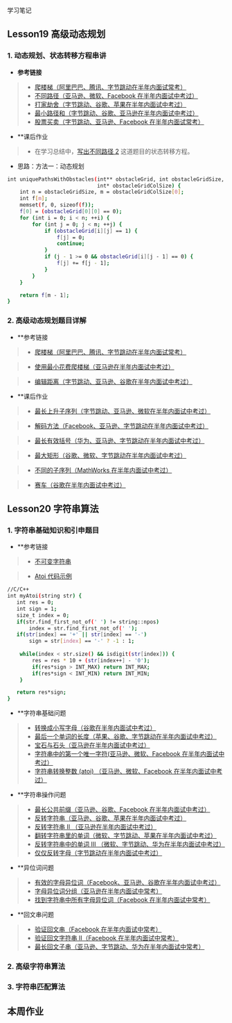 学习笔记

## Lesson19 高级动态规划

### 1. 动态规划、状态转移方程串讲
* **参考链接**
> - [爬楼梯（阿里巴巴、腾讯、字节跳动在半年内面试常考）](https://leetcode-cn.com/problems/climbing-stairs/)
> - [不同路径（亚马逊、微软、Facebook 在半年内面试中考过）](https://leetcode-cn.com/problems/unique-paths/)
> - [打家劫舍（字节跳动、谷歌、苹果在半年内面试中考过）](https://leetcode-cn.com/problems/house-robber/)
> - [最小路径和（字节跳动、谷歌、亚马逊在半年内面试中考过）](https://leetcode-cn.com/problems/minimum-path-sum/)
> - [股票买卖（字节跳动、亚马逊、Facebook 在半年内面试常考）](https://leetcode-cn.com/problems/best-time-to-buy-and-sell-stock/)

* **课后作业
> - 在学习总结中，[写出不同路径 2](https://leetcode-cn.com/problems/unique-paths-ii/) 这道题目的状态转移方程。
* 思路：方法一：动态规划

```bash
int uniquePathsWithObstacles(int** obstacleGrid, int obstacleGridSize,
                             int* obstacleGridColSize) {
    int n = obstacleGridSize, m = obstacleGridColSize[0];
    int f[m];
    memset(f, 0, sizeof(f));
    f[0] = (obstacleGrid[0][0] == 0);
    for (int i = 0; i < n; ++i) {
        for (int j = 0; j < m; ++j) {
            if (obstacleGrid[i][j] == 1) {
                f[j] = 0;
                continue;
            }
            if (j - 1 >= 0 && obstacleGrid[i][j - 1] == 0) {
                f[j] += f[j - 1];
            }
        }
    }

    return f[m - 1];
}
```

### 2. 高级动态规划题目详解
* **参考链接
> - [爬楼梯（阿里巴巴、腾讯、字节跳动在半年内面试常考）](https://leetcode-cn.com/problems/climbing-stairs/)

> - [使用最小花费爬楼梯（亚马逊在半年内面试中考过）](https://leetcode-cn.com/problems/min-cost-climbing-stairs/)

> - [编辑距离（字节跳动、亚马逊、谷歌在半年内面试中考过）](https://leetcode-cn.com/problems/edit-distance/)

* **课后作业
> - [最长上升子序列（字节跳动、亚马逊、微软在半年内面试中考过）](https://leetcode-cn.com/problems/longest-increasing-subsequence/)

> - [解码方法（Facebook、亚马逊、字节跳动在半年内面试中考过）](https://leetcode-cn.com/problems/decode-ways/)

> - [最长有效括号（华为、亚马逊、字节跳动在半年内面试中考过）](https://leetcode-cn.com/problems/longest-valid-parentheses/)

> - [最大矩形（谷歌、微软、字节跳动在半年内面试中考过）](https://leetcode-cn.com/problems/maximal-rectangle/)

> - [不同的子序列（MathWorks 在半年内面试中考过）](https://leetcode-cn.com/problems/distinct-subsequences/)

> - [赛车（谷歌在半年内面试中考过）](https://leetcode-cn.com/problems/race-car/)

## Lesson20 字符串算法
### 1. 字符串基础知识和引申题目
* **参考链接
> - [不可变字符串](https://lemire.me/blog/2017/07/07/are-your-strings-immutable/)

> - [Atoi 代码示例](https://shimo.im/docs/5kykuLmt7a4DdjSP/read)
```bash
//C/C++
int myAtoi(string str) {
   int res = 0;
   int sign = 1;
   size_t index = 0;
   if(str.find_first_not_of(' ') != string::npos) 
       index = str.find_first_not_of(' ');
   if(str[index] == '+' || str[index] == '-')
       sign = str[index] == '-' ? -1 : 1;
    
    while(index < str.size() && isdigit(str[index])) {
        res = res * 10 + (str[index++] - '0');
        if(res*sign > INT_MAX) return INT_MAX;
        if(res*sign < INT_MIN) return INT_MIN; 
    }

   return res*sign;
}
```
* **字符串基础问题
> - [转换成小写字母（谷歌在半年内面试中考过）]()
> - [最后一个单词的长度（苹果、谷歌、字节跳动在半年内面试中考过）]()
> - [宝石与石头（亚马逊在半年内面试中考过）]()
> - [字符串中的第一个唯一字符(亚马逊、微软、Facebook 在半年内面试中考过）]()
> - [字符串转换整数 (atoi) （亚马逊、微软、Facebook 在半年内面试中考过）]()

* **字符串操作问题
> - [最长公共前缀（亚马逊、谷歌、Facebook 在半年内面试中考过）]()
> - [反转字符串（亚马逊、谷歌、苹果在半年内面试中考过）]()
> - [反转字符串 II （亚马逊在半年内面试中考过）]()
> - [翻转字符串里的单词（微软、字节跳动、苹果在半年内面试中考过）]()
> - [反转字符串中的单词 III （微软、字节跳动、华为在半年内面试中考过）]()
> - [仅仅反转字母（字节跳动在半年内面试中考过）]()

* **异位词问题
> - [有效的字母异位词（Facebook、亚马逊、谷歌在半年内面试中考过）]()
> - [字母异位词分组（亚马逊在半年内面试中常考）]()
> - [找到字符串中所有字母异位词（Facebook 在半年内面试中常考）]()

* **回文串问题
> - [验证回文串（Facebook 在半年内面试中常考）]()
> - [验证回文字符串 Ⅱ（Facebook 在半年内面试中常考）]()
> - [最长回文子串（亚马逊、字节跳动、华为在半年内面试中常考）]()

### 2. 高级字符串算法


### 3. 字符串匹配算法


## 本周作业
